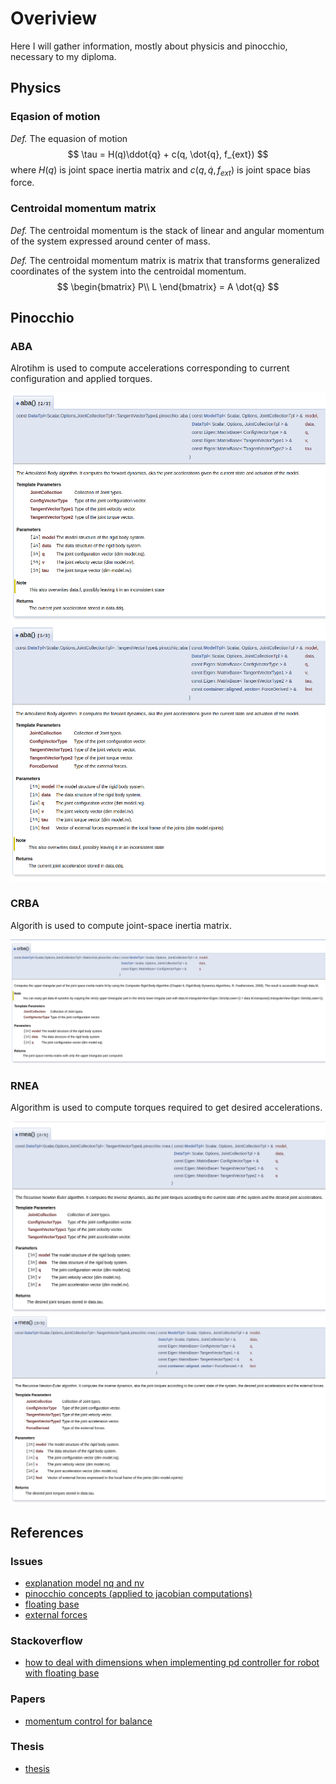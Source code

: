 # Overiview #

Here I will gather information, mostly about physicis and pinocchio, necessary to my diploma.

## Physics ##

### Eqasion of motion ###

*Def.* The equasion of motion
$$
\tau = H(q)\ddot{q} + c(q, \dot{q}, f_{ext})
$$
where $H(q)$ is joint space inertia matrix and $c(q, \dot{q}, f_{ext})$ is joint space bias force.

### Centroidal momentum matrix ###

*Def.* The centroidal momentum is the stack of linear and angular momentum of the system expressed around center of mass.

*Def.* The centroidal momentum matrix is matrix that transforms generalized coordinates of the system into the centroidal momentum.
$$
\begin{bmatrix} P\\ L \end{bmatrix} = A \dot{q}
$$


## Pinocchio ##

### ABA ###

Alrotihm is used to compute accelerations corresponding to current configuration and applied torques.

![aba-1](images/aba-1.png)
![aba-2](images/aba-2.png)

### CRBA ###

Algorith is used to compute joint-space inertia matrix.

![crba-1](images/crba-1.png)

### RNEA ####

Algorithm is used to compute torques required to get desired accelerations.

![rnea-1](images/rnea-1.png)
![rnea-2](images/rnea-2.png)

## References ##

### Issues ###

- [explanation model nq and nv](https://github.com/stack-of-tasks/pinocchio/issues/735)
- [pinocchio concepts (applied to jacobian computations)](https://github.com/stack-of-tasks/pinocchio/issues/735)
- [floating base](https://github.com/stack-of-tasks/pinocchio/issues/1593)
- [external forces](https://github.com/stack-of-tasks/pinocchio/issues/632)

### Stackoverflow ###

- [how to deal with dimensions when implementing pd controller for robot with floating base](https://stackoverflow.com/questions/72143956/pydrake-pid-control-of-free-floating-simulation-velocity-positional-dimensi)

### Papers ###

- [momentum control for balance](https://www.cs.ucr.edu/~cshelton/papers/docs/balance09.pdf)


### Thesis ###

- [thesis](https://www.macchietto.com/papers/thesis.pdf)

